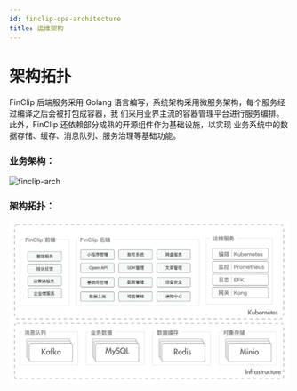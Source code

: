 ```yaml
---
id: finclip-ops-architecture
title: 运维架构
---
```


# 架构拓扑

FinClip 后端服务采用 Golang 语言编写，系统架构采用微服务架构，每个服务经过编译之后会被打包成容器，我 们采用业界主流的容器管理平台进行服务编排。此外，FinClip 还依赖部分成熟的开源组件作为基础设施，以实现 业务系统中的数据存储、缓存、消息队列、服务治理等基础功能。


### 业务架构：

![finclip-arch](/img/finclip-arch.png)



### 架构拓扑：

![arch](/img/finclip-ops-arch.png)
